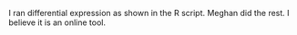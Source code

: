 I ran differential expression as shown in the R script. Meghan did the rest. I believe it is an online tool. 

